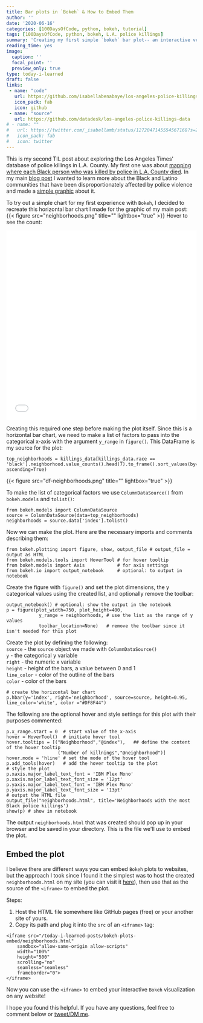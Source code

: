 ```yaml
---
title: Bar plots in `Bokeh` & How to Embed Them
author: ''
date: '2020-06-16'
categories: [100DaysOfCode, python, bokeh, tutorial]
tags: [100DaysOfCode, python, bokeh, L.A. police killings]
summary: 'Creating my first simple `bokeh` bar plot-- an interactive version of my plot of the [neighborhoods where law enforcement in L.A. County killed the most Black people](/blog/los-angeles-police-killings/#full-graphic).'
reading_time: yes
image:
  caption: ''
  focal_point: ''
  preview_only: true
type: today-i-learned
draft: false
links:
 - name: "code"
   url: https://github.com/isabellabenabaye/los-angeles-police-killings/blob/master/LA-police-killings-EDA.ipynb
   icon_pack: fab
   icon: github
 - name: "source"
   url: https://github.com/datadesk/los-angeles-police-killings-data
# - name: ""
#   url: https://twitter.com/_isabellamb/status/1272047145554567168?s=20
#   icon_pack: fab
#   icon: twitter
---
```

This is my second TIL post about exploring the Los Angeles Times' database of police killings in L.A. County. My first one was about [mapping where each Black person who was killed by police in L.A. County died](/today-i-learned-posts/plotly-mapbox-python-embed/). In my main [blog post](/blog/los-angeles-police-killings) I wanted to learn more about the Black and Latino communities that have been disproportionately affected by police violence and made a [simple graphic](/blog/los-angeles-police-killings/#full-graphic) about it. 

To try out a simple chart for my first experience with `Bokeh`, I decided to recreate this horizontal bar chart I made for the graphic of my main post:
{{< figure src="neighborhoods.png" title="" lightbox="true" >}}
Hover to see the count:
<iframe src="/today-i-learned-posts/bokeh-plots-embed/neighborhoods.html"
    sandbox="allow-same-origin allow-scripts"
    width="100%"
    height="500"
    scrolling="no"
    seamless="seamless"
    frameborder="0">
</iframe>

Creating this required one step before making the plot itself. Since this is a horizontal bar chart, we need to make a list of factors to pass into the categorical x-axis with the argument `y_range` in `figure()`. This DataFrame is my source for the plot:    
```
top_neighborhoods = killings_data[killings_data.race == 'black'].neighborhood.value_counts().head(7).to_frame().sort_values(by='neighborhood', ascending=True)
```

{{< figure src="df-neighborhoods.png" title="" lightbox="true" >}}

To make the list of categorical factors we use `ColumnDataSource()` from `bokeh.models` and `tolist()`:
```
from bokeh.models import ColumnDataSource
source = ColumnDataSource(data=top_neighborhoods)
neighborhoods = source.data['index'].tolist()
```
Now we can make the plot. Here are the necessary imports and comments describing them:
```
from bokeh.plotting import figure, show, output_file # output_file = output as HTML
from bokeh.models.tools import HoverTool # for hover tooltip
from bokeh.models import Axis            # for axis settings
from bokeh.io import output_notebook     # optional: to output in notebook
```
Create the figure with `figure()` and set the plot dimensions, the y categorical values using the created list, and optionally remove the toolbar:
```
output_notebook() # optional: show the output in the notebook
p = figure(plot_width=750, plot_height=400, 
            y_range = neighborhoods, # use the list as the range of y values
            toolbar_location=None)   # remove the toolbar since it isn't needed for this plot
```
Create the plot by defining the following:   
`source` - the `source` object we made with `ColumnDataSource()`    
`y` - the categorical y variable    
`right` - the numeric x variable    
`height` - height of the bars, a value between 0 and 1    
`line_color` - color of the outline of the bars    
`color` - color of the bars
```
# create the horizontal bar chart
p.hbar(y='index', right='neighborhood', source=source, height=0.95, line_color='white', color ="#DF8F44")
```
The following are the optional hover and style settings for this plot with their purposes commented:
```
p.x_range.start = 0  # start value of the x-axis
hover = HoverTool()  # initiate hover tool
hover.tooltips = [("Neighborhood","@index"),   ## define the content of the hover tooltip
                   ("Number of killnings","@neighborhood")]
hover.mode = 'hline' # set the mode of the hover tool
p.add_tools(hover)   # add the hover tooltip to the plot
# style the plot
p.xaxis.major_label_text_font = 'IBM Plex Mono'
p.xaxis.major_label_text_font_size = '12pt'
p.yaxis.major_label_text_font = 'IBM Plex Mono'
p.yaxis.major_label_text_font_size = '13pt'
# output the HTML file
output_file("neighborhoods.html", title='Neighborhoods with the most Black police killings')
show(p) # show in notebook
```
The output `neighborhoods.html` that was created should pop up in your browser and be saved in your directory. This is the file we'll use to embed the plot.

## Embed the plot
I believe there are different ways you can embed `Bokeh` plots to websites, but the approach I took since I found it the simplest was to host the created `neighborhoods.html` on my site (you can visit it [here](/today-i-learned-posts/bokeh-plots-embed/neighborhoods.html)), then use that as the source of the `<iframe>` to embed the plot.

Steps: 
1. Host the HTML file somewhere like GitHub pages (free) or your another site of yours.
2. Copy its path and plug it into the `src` of an `<iframe>` tag:
```
<iframe src="/today-i-learned-posts/bokeh-plots-embed/neighborhoods.html"
    sandbox="allow-same-origin allow-scripts"
    width="100%"
    height="500"
    scrolling="no"
    seamless="seamless"
    frameborder="0">
</iframe>
```
Now you can use the `<iframe>` to embed your interactive `Bokeh` visualization on any website! 

I hope you found this helpful. If you have any questions, feel free to comment below or [tweet/DM me](https://twitter.com/_isabellamb).